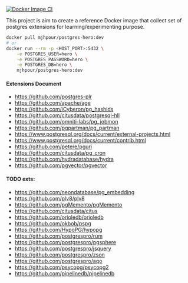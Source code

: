 [![Docker Image CI](https://github.com/mjavadhpour/mjhpour-postgres-hero/actions/workflows/docker-image.yml/badge.svg?branch=main)](https://github.com/mjavadhpour/mjhpour-postgres-hero/actions/workflows/docker-image.yml)

This project is aim to create a reference Docker image that collect set of postgres extensions for learning/experimenting purpose.

```sh
docker pull mjhpour/postgres-hero:dev
# or
docker run --rm -p <HOST_PORT>:5432 \
    -e POSTGRES_USER=hero \
    -e POSTGRES_PASSWORD=hero \
    -e POSTGRES_DB=hero \
    mjhpour/postgres-hero:dev
```

#### Extensions Document
- https://github.com/postgres-plr
- https://github.com/apache/age
- https://github.com/iCyberon/pg_hashids
- https://github.com/citusdata/postgresql-hll
- https://github.com/omniti-labs/pg_jobmon
- https://github.com/pgpartman/pg_partman
- https://www.postgresql.org/docs/current/external-projects.html
- https://www.postgresql.org/docs/current/contrib.html
- https://github.com/petere/pguri
- https://github.com/citusdata/pg_cron
- https://github.com/hydradatabase/hydra
- https://github.com/pgvector/pgvector

#### TODO exts:
- https://github.com/neondatabase/pg_embedding
- https://github.com/plv8/plv8
- https://github.com/pgMemento/pgMemento
- https://github.com/citusdata/citus
- https://github.com/orioledb/orioledb
- https://github.com/okbob/pspg
- https://github.com/HypoPG/hypopg
- https://github.com/postgrespro/rum
- https://github.com/postgrespro/pgsphere
- https://github.com/postgrespro/jsquery
- https://github.com/postgrespro/zson
- https://github.com/postgrespro/aqo
- https://github.com/psycopg/psycopg2
- https://github.com/pipelinedb/pipelinedb

